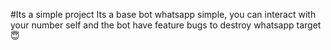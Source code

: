 #Its a simple project
Its a base bot whatsapp simple, you can interact with your number self
and the bot have feature bugs to destroy whatsapp target 😇
